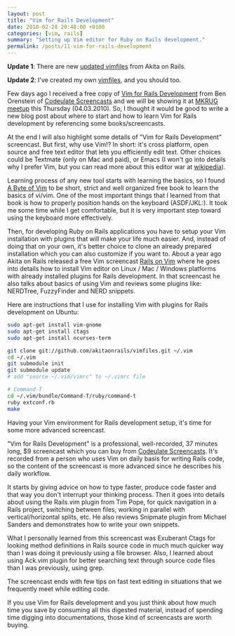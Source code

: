 ```yaml
---
layout: post
title: "Vim for Rails Development"
date: 2010-02-28 20:48:00 +0100
categories: [vim, rails]
summary: "Setting up Vim editor for Ruby on Rails development."
permalink: /posts/11-vim-for-rails-development
---
```


**Update 1**: There are new [updated vimfiles](http://www.akitaonrails.com/2010/04/25/updated-vimfiles "Akita on Rails Vim files") from Akita on Rails.

**Update 2**: I've created my own [vimfiles](/posts/29-control-your-vim-editor), and you should too.

Few days ago I received a free copy of [Vim for Rails Development](http://www.codeulatescreencasts.com/products/vim-for-rails-developers%20screencast "Vim for Rails Development") from Ben Orenstein of [Codeulate Screencasts](http://www.codeulatescreencasts.com/ "Codeulate Screencasts") and we will be showing it at [MKRUG meetup](http://b10g.spodeli.org/2010/02/ruby-meetup-acer-23-rails-vim-rails.html "MKRUG meetup") this Thursday (04.03.2010). So, I thought it would be good to write a new blog post about where to start and how to learn Vim for Rails development by referencing some books/screencasts.

At the end I will also highlight some details of "Vim for Rails Development" screencast. But first, why use Vim!? In short: it's cross platform, open source and free text editor that lets you efficiently edit text. Other choices could be Textmate (only on Mac and paid), or Emacs (I won't go into details why I prefer Vim, but you can read more about this editor war at [wikipedia](http://en.wikipedia.org/wiki/Editor_war "Editor war")).

Learning process of any new tool starts with learning the basics, so I found [A Byte of Vim](http://www.swaroopch.com/notes/Vim "A Byte of Vim book") to be short, strict and well organized free book to learn the basics of vi/vim. One of the most important things that I learned from that book is how to properly position hands on the keyboard (ASDF/JKL:). It took me some time while I get comfortable, but it is very important step toward using the keyboard more effectively.

Then, for developing Ruby on Rails applications you have to setup your Vim installation with plugins that will make your life much easier. And, instead of doing that on your own, it's better choice to clone an already prepared installation which you can also customize if you want to. About a year ago Akita on Rails released a free Vim screencast [Rails on Vim](http://akitaonrails.com/2009/1/4/rails-on-vim-in-english "Akita on Rails on Vim") where he goes into details how to install Vim editor on Linux / Mac / Windows platforms with already installed plugins for Rails development. In that screencast he also talks about basics of using Vim and reviews some plugins like: NERDTree, FuzzyFinder and NERD snippets.

Here are instructions that I use for installing Vim with plugins for Rails development on Ubuntu:

```bash
sudo apt-get install vim-gnome
sudo apt-get install ctags
sudo apt-get install ncurses-term

git clone git://github.com/akitaonrails/vimfiles.git ~/.vim
cd ~/.vim
git submodule init
git submodule update
# add "source ~/.vim/vimrc" to ~/.vimrc file

# Command-T
cd ~/.vim/bundle/Command-T/ruby/command-t
ruby extconf.rb
make
```

Having your Vim environment for Rails development setup, it's time for some more advanced screencast.

"Vim for Rails Development" is a professional, well-recorded, 37 minutes long, $9 screencast which you can buy from [Codeulate Screencasts](http://www.codeulatescreencasts.com/products/vim-for-rails-developers "Buy Vim for Rails developers"). It's recorded from a person who uses Vim on daily basis for writing Rails code, so the content of the screencast is more advanced since he describes his daily workflow.

It starts by giving advice on how to type faster, produce code faster and that way you don't interrupt your thinking process. Then it goes into details about using the Rails.vim plugin from Tim Pope, for quick navigation in a Rails project, switching between files, working in parallel with vertical/horizontal splits, etc. He also reviews Snipmate plugin from Michael Sanders and demonstrates how to write your own snippets.

What I personally learned from this screencast was Exuberant Ctags for looking method definitions in Rails source code in much much quicker way than I was doing it previously using a file browser. Also, I learned about using Ack.vim plugin for better searching text through source code files than I was previously, using grep.

The screencast ends with few tips on fast text editing in situations that we frequently meet while editing code.

If you use Vim for Rails development and you just think about how much time you save by consuming all this digested material, instead of spending time digging into documentations, those kind of screencasts are worth buying.
